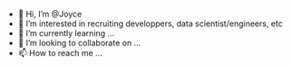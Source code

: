 - 👋 Hi, I’m @Joyce
- 👀 I’m interested in recruiting developpers, data scientist/engineers, etc
- 🌱 I’m currently learning ...
- 💞️ I’m looking to collaborate on ...
- 📫 How to reach me ...

<!---
LizzJoe/LizzJoe is a ✨ special ✨ repository because its `README.md` (this file) appears on your GitHub profile.
You can click the Preview link to take a look at your changes.
--->
